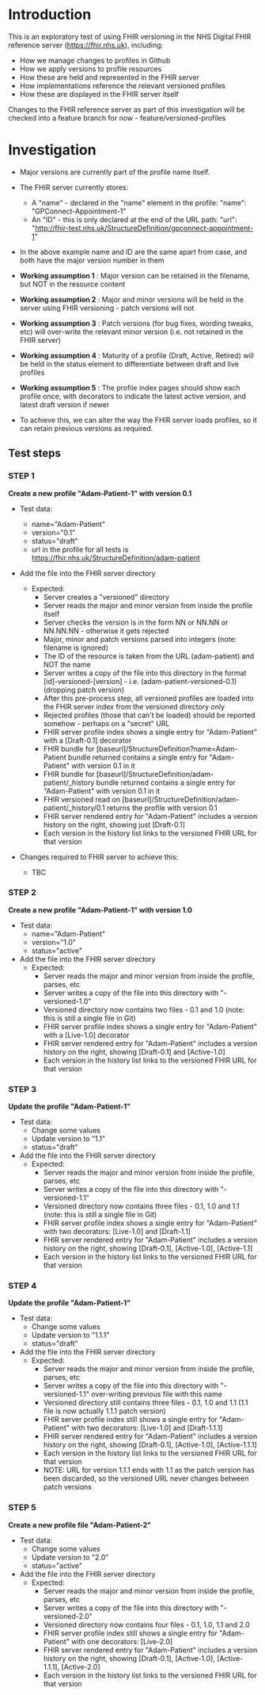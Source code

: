 # Introduction

This is an exploratory test of using FHIR versioning in the NHS Digital FHIR reference server (https://fhir.nhs.uk), including:

- How we manage changes to profiles in Github
- How we apply versions to profile resources
- How these are held and represented in the FHIR server
- How implementations reference the relevant versioned profiles
- How these are displayed in the FHIR server itself

Changes to the FHIR reference server as part of this investigation will be checked into a feature branch for now - feature/versioned-profiles

# Investigation

- Major versions are currently part of the profile name itself.
- The FHIR server currently stores:
	- A "name" - declared in the "name" element in the profile: "name": "GPConnect-Appointment-1"
	- An "ID" - this is only declared at the end of the URL path: "url": "http://fhir-test.nhs.uk/StructureDefinition/gpconnect-appointment-1"
- In the above example name and ID are the same apart from case, and both have the major version number in them

- **Working assumption 1** : Major version can be retained in the filename, but NOT in the resource content
- **Working assumption 2** : Major and minor versions will be held in the server using FHIR versioning - patch versions will not
- **Working assumption 3** : Patch versions (for bug fixes, wording tweaks, etc) will over-write the relevant minor version (i.e. not retained in the FHIR server)
- **Working assumption 4** : Maturity of a profile (Draft, Active, Retired) will be held in the status element to differentiate between draft and live profiles
- **Working assumption 5** : The profile index pages should show each profile once, with decorators to indicate the latest active version, and latest draft version if newer

- To achieve this, we can alter the way the FHIR server loads profiles, so it can retain previous versions as required.

## Test steps

### STEP 1

**Create a new profile "Adam-Patient-1" with version 0.1**

- Test data:
	- name="Adam-Patient"
	- version="0.1"
	- status="draft"
	- url in the profile for all tests is https://fhir.nhs.uk/StructureDefinition/adam-patient
- Add the file into the FHIR server directory
	- Expected:
		- Server creates a "versioned" directory
		- Server reads the major and minor version from inside the profile itself
		- Server checks the version is in the form NN or NN.NN or NN.NN.NN - otherwise it gets rejected
		- Major, minor and patch versions parsed into integers (note: filename is ignored)
		- The ID of the resource is taken from the URL (adam-patient) and NOT the name
		- Server writes a copy of the file into this directory in the format [id]-versioned-[version] - i.e. (adam-patient-versioned-0.1) (dropping patch version)
		- After this pre-process step, all versioned profiles are loaded into the FHIR server index from the versioned directory only
		- Rejected profiles (those that can't be loaded) should be reported somehow - perhaps on a "secret" URL
		- FHIR server profile index shows a single entry for "Adam-Patient" with a [Draft-0.1] decorator
		- FHIR bundle for [baseurl]/StructureDefinition?name=Adam-Patient bundle returned contains a single entry for "Adam-Patient" with version 0.1 in it
		- FHIR bundle for [baseurl]/StructureDefinition/adam-patient/_history bundle returned contains a single entry for "Adam-Patient" with version 0.1 in it
		- FHIR versioned read on [baseurl]/StructureDefinition/adam-patient/_history/0.1 returns the profile with version 0.1
		- FHIR server rendered entry for "Adam-Patient" includes a version history on the right, showing just [Draft-0.1]
		- Each version in the history list links to the versioned FHIR URL for that version

- Changes required to FHIR server to achieve this:
	- TBC


### STEP 2

**Create a new profile "Adam-Patient-1" with version 1.0**

- Test data:
	- name="Adam-Patient"
	- version="1.0"
	- status="active"
- Add the file into the FHIR server directory
	- Expected:
		- Server reads the major and minor version from inside the profile, parses, etc
		- Server writes a copy of the file into this directory with "-versioned-1.0"
		- Versioned directory now contains two files - 0.1 and 1.0 (note: this is still a single file in Git)
		- FHIR server profile index shows a single entry for "Adam-Patient" with a [Live-1.0] decorator
		- FHIR server rendered entry for "Adam-Patient" includes a version history on the right, showing [Draft-0.1] and [Active-1.0]
		- Each version in the history list links to the versioned FHIR URL for that version
### STEP 3

**Update the profile "Adam-Patient-1"**

- Test data:
	- Change some values
	- Update version to "1.1"
	- status="draft"
- Add the file into the FHIR server directory
	- Expected:
		- Server reads the major and minor version from inside the profile, parses, etc
		- Server writes a copy of the file into this directory with "-versioned-1.1"
		- Versioned directory now contains three files - 0.1, 1.0 and 1.1 (note: this is still a single file in Git)
		- FHIR server profile index shows a single entry for "Adam-Patient" with two decorators: [Live-1.0] and [Draft-1.1]
		- FHIR server rendered entry for "Adam-Patient" includes a version history on the right, showing [Draft-0.1], [Active-1.0], [Active-1.1]
		- Each version in the history list links to the versioned FHIR URL for that version

### STEP 4

**Update the profile "Adam-Patient-1"**

- Test data:
	- Change some values
	- Update version to "1.1.1"
	- status="draft"
- Add the file into the FHIR server directory
	- Expected:
		- Server reads the major and minor version from inside the profile, parses, etc
		- Server writes a copy of the file into this directory with "-versioned-1.1" over-writing previous file with this name
		- Versioned directory still contains three files - 0.1, 1.0 and 1.1 (1.1 file is now actually 1.1.1 patch version)
		- FHIR server profile index still shows a single entry for "Adam-Patient" with two decorators: [Live-1.0] and [Draft-1.1.1]
		- FHIR server rendered entry for "Adam-Patient" includes a version history on the right, showing [Draft-0.1], [Active-1.0], [Active-1.1.1]
		- Each version in the history list links to the versioned FHIR URL for that version
		- NOTE: URL for version 1.1.1 ends with 1.1 as the patch version has been discarded, so the versioned URL never changes between patch versions
### STEP 5

**Create a new profile file "Adam-Patient-2"**

- Test data:
	- Change some values
	- Update version to "2.0"
	- status="active"
- Add the file into the FHIR server directory
	- Expected:
		- Server reads the major and minor version from inside the profile, parses, etc
		- Server writes a copy of the file into this directory with "-versioned-2.0"
		- Versioned directory now contains four files - 0.1, 1.0, 1.1 and 2.0
		- FHIR server profile index still shows a single entry for "Adam-Patient" with one decorators: [Live-2.0]
		- FHIR server rendered entry for "Adam-Patient" includes a version history on the right, showing [Draft-0.1], [Active-1.0], [Active-1.1.1], [Active-2.0]
		- Each version in the history list links to the versioned FHIR URL for that version


